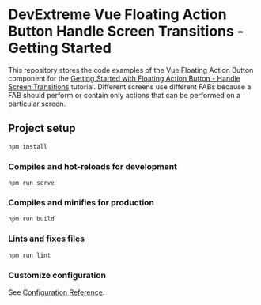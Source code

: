 # DevExtreme Vue Floating Action Button Handle Screen Transitions - Getting Started 

This repository stores the code examples of the Vue Floating Action Button component for the [Getting Started with Floating Action Button - Handle Screen Transitions](https://js.devexpress.com/Documentation/Guide/UI_Components/Floating_Action_Button/Getting_Started_with_Floating_Action_Button/#Handle_Screen_Transitions) tutorial. Different screens use different FABs because a FAB should perform or contain only actions that can be performed on a particular screen. 

## Project setup
```
npm install
```

### Compiles and hot-reloads for development
```
npm run serve
```

### Compiles and minifies for production
```
npm run build
```

### Lints and fixes files
```
npm run lint
```

### Customize configuration
See [Configuration Reference](https://cli.vuejs.org/config/).
